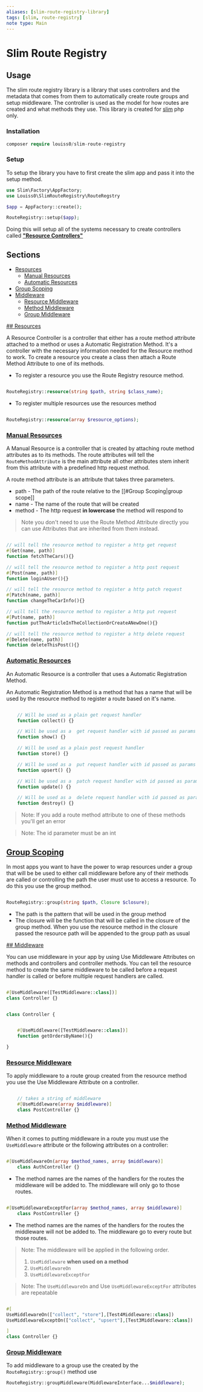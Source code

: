 ```yaml
---
aliases: [slim-route-registry-library]
tags: [slim, route-registry]
note type: Main
---
```


# Slim Route Registry

## Usage

The slim route registry library is a library that uses controllers and the metadata that comes from them to automatically create route groups and setup middleware.
The controller is used as the model for how routes are created and what methods they use. This library is created for [slim](https://www.slimframework.com) php only.

### Installation

```php
composer require louiss0/slim-route-registry
```

### Setup

To setup the library you have to first create the slim app and pass it into the setup method.

```php
use Slim\Factory\AppFactory;
use Louiss0\SlimRouteRegistry\RouteRegstry

$app = AppFactory::create();

RouteRegistry::setup($app);

```

Doing this will setup all of the systems necessary to create controllers called **["Resource Controllers"](#resources)**

## Sections

- [Resources](#resources)
  - [Manual Resources](#manual-resources)
  - [Automatic Resources](#automatic-resources)
- [Group Scoping](#group-Scoping)
- [Middleware](#middleware)
  - [Resource Middleware](#resource-middleware)
  - [Method Middleware](#method-middleware)
  - [Group Middleware](#group-middleware)

[## Resources](#sections)

A Resource Controller is a controller that either has a route method attribute attached to a method or uses a Automatic Registration Method. It's a controller with the necessary information needed for the Resource method to work. To create a resource you create a class then attach a Route Method Attribute to one of its methods.

- To register a resource you use the Route Registry resource method.

```php

RouteRegistry::resource(string $path, string $class_name);

```

- To register multiple resources use the resources method

```php

RouteRegistry::resource(array $resource_options);

```

### [Manual Resources](#sections)

A Manual Resource is a controller that is created by attaching route method attributes as to its methods. The route attributes will tell the `RouteMethodAttribute` is the main attribute all other attributes stem inherit from this attribute with a predefined http request method.

A route method attribute is an attribute that takes three parameters.

- path - The path of the route relative to the [[#Group Scoping|group scope]]
- name - The name of the route that will be created
- method - The http request **in lowercase** the method will respond to

> Note you don't need to use the Route Method Attribute directly you can
> use Attributes that are inherited from them instead.

```php

// will tell the resource method to register a http get request
#[Get(name, path)]
function fetchTheCars(){}

// will tell the resource method to register a http post request
#[Post(name, path)]
function loginAUser(){}

// will tell the resource method to register a http patch request
#[Patch(name, path)]
function changeTheCarInfo(){}

// will tell the resource method to register a http put request
#[Put(name, path)]
function putTheArticleInTheCollectionOrCreateANewOne(){}

// will tell the resource method to register a http delete request
#[Delete(name, path)]
function deleteThisPost(){}

```

### [Automatic Resources](#sections)

An Automatic Resource is a controller that uses a Automatic Registration Method.

An Automatic Registration Method is a method that has a name that will be used by the resource method to register a route based on it's name.

```php

	// Will be used as a plain get request handler
	function collect() {}

	// Will be used as a  get request handler with id passed as params
	function show() {}

	// Will be used as a plain post request handler
	function store() {}

	// Will be used as a  put request handler with id passed as params
	function upsert() {}

	// Will be used as a  patch request handler with id passed as params
	function update() {}

	// Will be used as a  delete request handler with id passed as params
	function destroy() {}


```

> Note: If you add a route method attribute to one of these methods you'll get an error

> Note: The id parameter must be an int

## [Group Scoping](#sections)

In most apps you want to have the power to wrap resources under a group that will be be used to either call middleware before any of their methods are called or controlling the path the user must use to access a resource. To do this you use the group method.

```php

RouteRegistry::group(string $path, Closure $closure);

```

- The path is the pattern that will be used in the group method
- The closure will be the function that will be called in the closure of the group method. When you use the resource method in the closure passed the resource path will be appended to the group path as usual

[## Middleware](#sections)

You can use middleware in your app by using Use Middleware Attributes on methods and controllers and controller methods. You can tell the resource method to create the same middleware to be called before a request handler is called or before multiple request handlers are called.

```php

#[UseMiddleware([TestMiddleware::class])]
class Controller {}


class Controller {


	#[UseMiddleware([TestMiddleware::class])]
	function getOrdersByName(){}

}


```

### [Resource Middleware](#sections)

To apply middleware to a route group created from the resource method you use the Use Middleware Attribute
on a controller.

```php

	// takes a string of middleware
	#[UseMiddleware(array $middleware)]
	class PostController {}

```

### [Method Middleware](#sections)

When it comes to putting middleware in a route you must use the `UseMiddleware` attribute or the following attributes on a controller:

```php

#[UseMiddlewareOn(array $method_names, array $middleware)]
	class AuthController {}


```

- The method names are the names of the handlers for the routes the middleware will be added to. The middleware will only go to those routes.

```php

#[UseMiddlewareExceptFor(array $method_names, array $middleware)]
	class PostController {}

```

- The method names are the names of the handlers for the routes the middleware will not be added to. The middleware go to every route but those routes.

> Note: The middleware will be applied in the following order.
>
> 1.  `UseMiddleware` **when used on a method**
> 2.  `UseMiddlewareOn`
> 3.  `UseMiddlewareExceptFor`

> Note: The `UseMiddlewareOn` and Use `UseMiddlewareExceptFor` attributes are repeatable

```php

#[
UseMiddlewareOn(["collect", "store"],[Test4Middleware::class])
UseMiddlewareExceptOn(["collect", "upsert"],[Test3Middleware::class])

]
class Controller {}

```

### [Group Middleware](#sections)

To add middleware to a group use the created by the `RouteRegistry::group()` method use

```php
RouteRegistry::groupMiddleware(MiddlewareInterface...$middleware);
```
